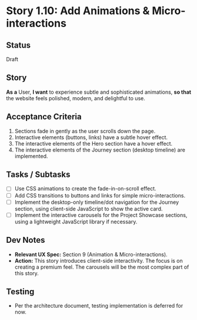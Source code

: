 # Story 1.10: Add Animations & Micro-interactions

## Status
Draft

## Story
**As a** User,
**I want** to experience subtle and sophisticated animations,
**so that** the website feels polished, modern, and delightful to use.

## Acceptance Criteria
1. Sections fade in gently as the user scrolls down the page.
2. Interactive elements (buttons, links) have a subtle hover effect.
3. The interactive elements of the Hero section have a hover effect.
4. The interactive elements of the Journey section (desktop timeline) are implemented.

## Tasks / Subtasks
- [ ] Use CSS animations to create the fade-in-on-scroll effect.
- [ ] Add CSS transitions to buttons and links for simple micro-interactions.
- [ ] Implement the desktop-only timeline/dot navigation for the Journey section, using client-side JavaScript to show the active card.
- [ ] Implement the interactive carousels for the Project Showcase sections, using a lightweight JavaScript library if necessary.

## Dev Notes
- **Relevant UX Spec:** Section 9 (Animation & Micro-interactions).
- **Action:** This story introduces client-side interactivity. The focus is on creating a premium feel. The carousels will be the most complex part of this story.

## Testing
- Per the architecture document, testing implementation is deferred for now.